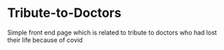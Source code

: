 # Tribute-to-Doctors
Simple front end page which is related to tribute to doctors who had lost their life because of covid
